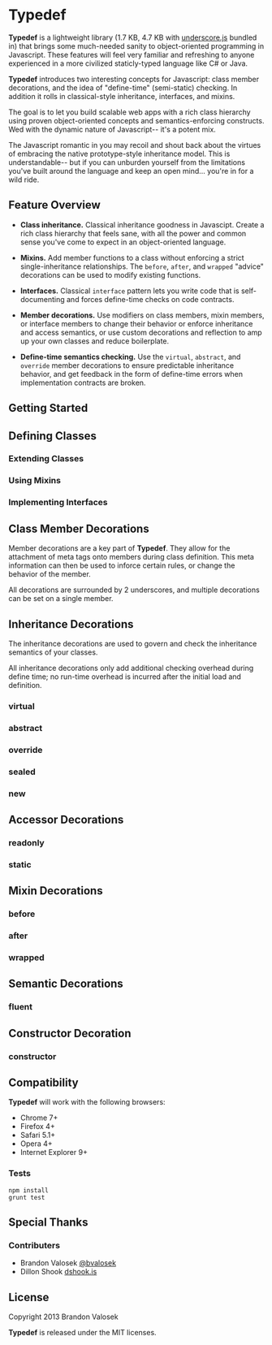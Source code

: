 # Typedef

**Typedef** is a lightweight library (1.7 KB, 4.7 KB with
[underscore.js](http://www.underscorejs.org) bundled in) that brings some
much-needed sanity to object-oriented programming in Javascript. These features
will feel very familiar and refreshing to anyone experienced in a more
civilized staticly-typed language like C# or Java.

**Typedef** introduces two interesting concepts for Javascript: class member
decorations, and the idea of "define-time" (semi-static) checking. In addition
it rolls in classical-style inheritance, interfaces, and mixins.

The goal is to let you build scalable web apps with a rich class hierarchy
using proven object-oriented concepts and semantics-enforcing constructs. Wed
with the dynamic nature of Javascript-- it's a potent mix.

The Javascript romantic in you may recoil and shout back about the virtues of
embracing the native prototype-style inheritance model. This is
understandable-- but if you can unburden yourself from the limitations you've
built around the language and keep an open mind... you're in for a wild ride.

## Feature Overview

* **Class inheritance.** Classical inheritance goodness in Javascipt. Create a
  rich class hierarchy that feels sane, with all the power and common sense
  you've come to expect in an object-oriented language.

* **Mixins.** Add member functions to a class without enforcing a
  strict single-inheritance relationships. The `before`, `after`, and `wrapped`
  "advice" decorations can be used to modify existing functions.

* **Interfaces.** Classical `interface` pattern lets you write code that is
  self-documenting and forces define-time checks on code contracts.

* **Member decorations.** Use modifiers on class members, mixin members, or
  interface members to change their behavior or enforce inheritance and access
  semantics, or use custom decorations and reflection to amp up your own
  classes and reduce boilerplate.

* **Define-time semantics checking.** Use the `virtual`, `abstract`, and
  `override` member decorations to ensure predictable inheritance behavior, and
  get feedback in the form of define-time errors when implementation contracts
  are broken.

## Getting Started

## Defining Classes

### Extending Classes

### Using Mixins

### Implementing Interfaces

## Class Member Decorations

Member decorations are a key part of **Typedef**. They allow for the attachment
of meta tags onto members during class definition. This meta information can
then be used to inforce certain rules, or change the behavior of the member.

All decorations are surrounded by 2 underscores, and multiple decorations can
be set on a single member.

## Inheritance Decorations

The inheritance decorations are used to govern and check the inheritance
semantics of your classes.

All inheritance decorations only add additional checking overhead during
define time; no run-time overhead is incurred after the initial load and
definition.

### virtual

### abstract

### override

### sealed

### new

## Accessor Decorations

### readonly

### static

## Mixin Decorations

### before

### after

### wrapped

## Semantic Decorations

### fluent

## Constructor Decoration

### constructor

## Compatibility

**Typedef** will work with the following browsers:

* Chrome 7+
* Firefox 4+
* Safari 5.1+
* Opera 4+
* Internet Explorer 9+

### Tests

```
npm install
grunt test
```

## Special Thanks

### Contributers

* Brandon Valosek [@bvalosek](http://twitter.com/bvalosek)
* Dillon Shook [dshook.is](http://dshook.is)

## License
Copyright 2013 Brandon Valosek

**Typedef** is released under the MIT licenses.

